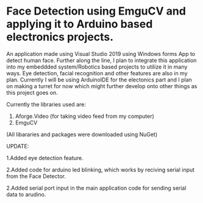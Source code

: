 # Face Detection using EmguCV and applying it to Arduino based electronics projects.

An application made using Visual Studio 2019 using Windows forms App to detect human face. Further along the line, I plan to integrate this 
application into my embeddded system/Robotics based projects to utilize it in many ways. Eye detection, facial recognition and other features are also in my plan. Currently I will be using ArduinoIDE for the electonics part and I plan on making a turret for now which might further develop onto other things as this project goes on.

Currently the libraries used are:
1. Aforge.Video (for taking video feed from my computer)
2. EmguCV 

(All libararies and packages were downloaded using NuGet)

UPDATE:

1.Added eye detection feature.

2.Added code for arduino led blinking, which works by reciving serial input from the Face Detector.

2.Added serial port input in the main application code for sending serial data to arudino.
